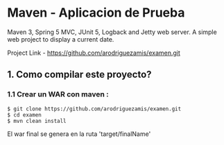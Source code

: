 # Maven - Aplicacion de Prueba
Maven 3, Spring 5 MVC, JUnit 5, Logback and Jetty web server. A simple web project to display a current date.

Project Link - https://github.com/arodriguezamis/examen.git


## 1. Como compilar este proyecto?

### 1.1 Crear un WAR con maven :
```
$ git clone https://github.com/arodriguezamis/examen.git
$ cd examen
$ mvn clean install
```
El war final se genera en la ruta 'target/finalName'

